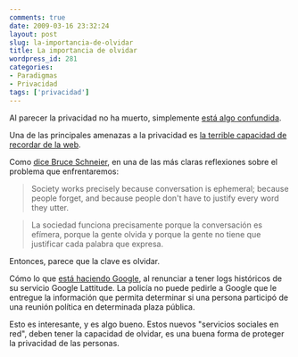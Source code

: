 ```yaml
---
comments: true
date: 2009-03-16 23:32:24
layout: post
slug: la-importancia-de-olvidar
title: La importancia de olvidar
wordpress_id: 281
categories:
- Paradigmas
- Privacidad
tags: ['privacidad']
---
```


Al parecer la privacidad no ha muerto, simplemente [está algo confundida](http://www.sxsw.com/interactive/talks/panels/?action=show&id=IAP0901329).

Una de las principales amenazas a la privacidad es [la terrible capacidad de recordar de la web](http://www.lnds.net/2009/02/tatuajes-digitales-1.html).

Como [dice Bruce Schneier](http://www.schneier.com/blog/archives/2009/02/privacy_in_the.html), en una de las más claras reflexiones sobre el problema que enfrentaremos:

> Society works precisely because conversation is ephemeral; because people forget, and because people don't have to justify every word they utter.

> La sociedad funciona precisamente porque la conversación es efímera, porque la gente olvida y porque la gente no tiene que justificar cada palabra que expresa.

Entonces, parece que la clave es olvidar.

Cómo lo que [está haciendo Google](http://blog.wired.com/business/2009/03/googles-latitud.html), al renunciar a tener logs históricos de su servicio Google Lattitude. La policía no puede pedirle a Google que le entregue la información que permita determinar si una persona participó de una reunión política en determinada plaza pública.

Esto es interesante, y es algo bueno. Estos nuevos "servicios sociales en red", deben tener la capacidad de olvidar, es una buena forma de proteger la privacidad de las personas.



